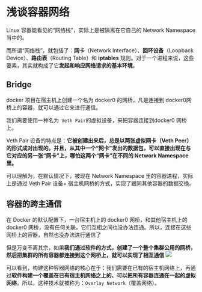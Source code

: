 # 浅谈容器网络
Linux 容器能看见的“网络栈”，实际上是被隔离在它自己的 Network Namespace 当中的。

而所谓“网络栈”，就包括了：**网卡**（Network Interface）、**回环设备**（Loopback Device）、**路由表**（Routing Table）和 **iptables** 规则。对于一个进程来说，这些要素，其实就构成了它**发起和响应网络请求的基本环境**。

## Bridge

docker 项目在宿主机上创建一个名为 docker0 的网桥，凡是连接到 docker0网桥上的容器，就可以通过它来进行通信。


我们需要使用一种名为` Veth Pair`的虚拟设备，来把容器连接到docker0 网桥上。

Veth Pair 设备的特点是：**它被创建出来后，总是以两张虚拟网卡（Veth Peer）的形式成对出现的。并且，从其中一个“网卡”发出的数据包，可以直接出现在与它对应的另一张“网卡”上，哪怕这两个“网卡”在不同的 Network Namespace 里。**

可以理解为，在默认情况下，被现在 Network Namespace 里的容器进程，实际上是通过 Veth Pair 设备+ 宿主机网桥的方式，实现了跟同其他容器的数据交换。

## 容器的跨主通信

在 Docker 的默认配置下，一台宿主机上的 docker0 网桥，和其他宿主机上的 docker0 网桥，没有任何关联，它们互相之间也没办法连通。所以，连接在这些网桥上的容器，自然也没办法进行通信了

但是万变不离其宗，如果**我们通过软件的方式，创建了一个整个集群公用的网桥，然后把集群的所有容器都连接到这个网桥上，就可以实现了相互通信**
![](https://static001.geekbang.org/resource/image/b4/3d/b4387a992352109398a66d1dbe6e413d.png)

可以看到，构建这种容器网络的核心在于：我们需要在已有的宿主机网络上，再通过**软件构建一个覆盖在已有宿主机网络之上的、可以把所有容器连通在一起的虚拟网络**。所以，这种技术就被称为：`Overlay Network`（覆盖网络）。